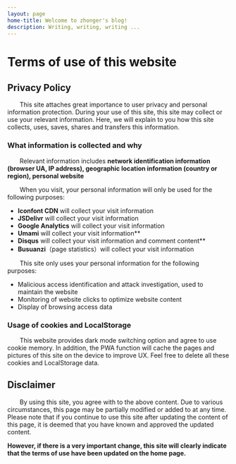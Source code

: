 ```yaml
---
layout: page
home-title: Welcome to zhonger's blog!
description: Writing, writing, writing ...
---
```


# Terms of use of this website

## Privacy Policy

&emsp;&emsp;This site attaches great importance to user privacy and personal information protection. During your use of this site, this site may collect or use your relevant information. Here, we will explain to you how this site collects, uses, saves, shares and transfers this information.

### What information is collected and why

&emsp;&emsp;Relevant information includes **network identification information (browser UA, IP address), geographic location information (country or region), personal website**

&emsp;&emsp;When you visit, your personal information will only be used for the following purposes:

- **Iconfont CDN** will collect your visit information
- **JSDelivr** will collect your visit information
- **Google Analytics** will collect your visit information
- **Umami** will collect your visit information**
- **Disqus** will collect your visit information and comment content**
- **Busuanzi**（page statistics）will collect your visit information

&emsp;&emsp;This site only uses your personal information for the following purposes:

- Malicious access identification and attack investigation, used to maintain the website
- Monitoring of website clicks to optimize website content
- Display of browsing access data

### Usage of cookies and LocalStorage

&emsp;&emsp;This website provides dark mode switching option and agree to use cookie memory. 
In addition, the PWA function will cache the pages and pictures of this site on the device to improve UX.
Feel free to delete all these cookies and LocalStorage data.

## Disclaimer

&emsp;&emsp;By using this site, you agree with to the above content. 
Due to various circumstances, this page may be partially modified or added to at any time. 
Please note that if you continue to use this site after updating the content of this page, it is deemed that you have known and approved the updated content. 

**However, if there is a very important change, this site will clearly indicate that the terms of use have been updated on the home page.**
